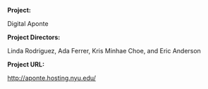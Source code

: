 **Project:**

Digital Aponte

**Project Directors:**

Linda Rodriguez, Ada Ferrer, Kris Minhae Choe, and Eric Anderson

**Project URL:**

 http://aponte.hosting.nyu.edu/
